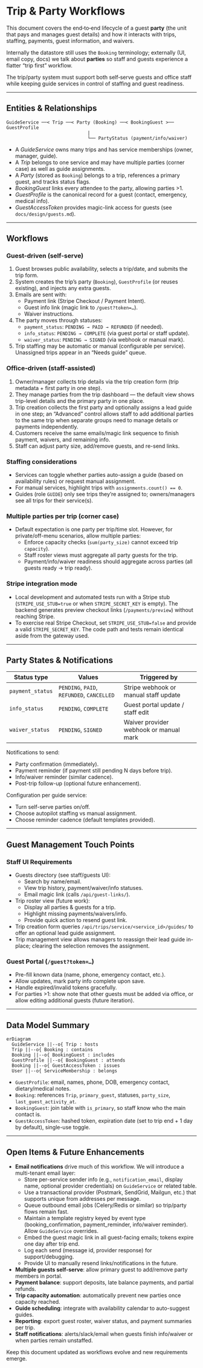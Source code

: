 # Trip & Party Workflows

This document covers the end‑to‑end lifecycle of a guest **party** (the unit that pays and manages guest details) and how it
interacts with trips, staffing, payments, guest information, and waivers.

Internally the datastore still uses the `Booking` terminology; externally (UI, email copy, docs) we talk about **parties** so staff and guests experience a flatter “trip first” workflow.

The trip/party system must support both self‑serve guests and office staff while keeping
guide services in control of staffing and guest readiness.

---

## Entities & Relationships

```
GuideService ──< Trip ──< Party (Booking) ──< BookingGuest >── GuestProfile
                              |
                              └── PartyStatus (payment/info/waiver)
```

- A *GuideService* owns many trips and has service memberships (owner, manager, guide).
- A *Trip* belongs to one service and may have multiple parties (corner case) as well as guide assignments.
- A *Party* (stored as `Booking`) belongs to a trip, references a primary guest, and tracks status flags.
- *BookingGuest* links every attendee to the party, allowing parties >1.
- *GuestProfile* is the canonical record for a guest (contact, emergency, medical info).
- *GuestAccessToken* provides magic-link access for guests (see `docs/design/guests.md`).

---

## Workflows

### Guest-driven (self-serve)
1. Guest browses public availability, selects a trip/date, and submits the trip form.
2. System creates the trip’s party (`Booking`), `GuestProfile` (or reuses existing), and injects any extra guests.
3. Emails are sent with:
   - Payment link (Stripe Checkout / Payment Intent).
   - Guest info link (magic link to `/guest?token=…`).
   - Waiver instructions.
4. The party moves through statuses:
   - `payment_status`: `PENDING → PAID → REFUNDED` (if needed).
   - `info_status`: `PENDING → COMPLETE` (via guest portal or staff update).
   - `waiver_status`: `PENDING → SIGNED` (via webhook or manual mark).
5. Trip staffing may be automatic or manual (configurable per service). Unassigned trips appear in an “Needs guide” queue.

### Office-driven (staff-assisted)
1. Owner/manager collects trip details via the trip creation form (trip metadata + first party in one step).
2. They manage parties from the trip dashboard — the default view shows trip-level details and the primary party in one place.
3. Trip creation collects the first party and optionally assigns a lead guide in one step; an “Advanced” control allows staff to add additional parties to the same trip when separate groups need to manage details or payments independently.
4. Customers receive the same emails/magic link sequence to finish payment, waivers, and remaining info.
5. Staff can adjust party size, add/remove guests, and re-send links.

### Staffing considerations
- Services can toggle whether parties auto-assign a guide (based on availability rules) or request manual assignment.
- For manual services, highlight trips with `assignments.count() == 0`.
- Guides (role `GUIDE`) only see trips they’re assigned to; owners/managers see all trips for their service(s).

### Multiple parties per trip (corner case)
- Default expectation is one party per trip/time slot. However, for private/off-menu scenarios, allow multiple parties:
  - Enforce capacity checks (`sum(party_size)` cannot exceed trip `capacity`).
  - Staff roster views must aggregate all party guests for the trip.
  - Payment/info/waiver readiness should aggregate across parties (all guests ready → trip ready).

### Stripe integration mode
- Local development and automated tests run with a Stripe stub (`STRIPE_USE_STUB=true` or when `STRIPE_SECRET_KEY` is empty). The backend generates preview checkout links (`/payments/preview`) without reaching Stripe.
- To exercise real Stripe Checkout, set `STRIPE_USE_STUB=false` and provide a valid `STRIPE_SECRET_KEY`. The code path and tests remain identical aside from the gateway used.

---

## Party States & Notifications

| Status type     | Values                       | Triggered by                                            |
|-----------------|------------------------------|---------------------------------------------------------|
| `payment_status`| `PENDING`, `PAID`, `REFUNDED`, `CANCELLED` | Stripe webhook or manual staff update                    |
| `info_status`   | `PENDING`, `COMPLETE`        | Guest portal update / staff edit                        |
| `waiver_status` | `PENDING`, `SIGNED`          | Waiver provider webhook or manual mark                  |

Notifications to send:
- Party confirmation (immediately).
- Payment reminder (if payment still pending N days before trip).
- Info/waiver reminder (similar cadence).
- Post-trip follow-up (optional future enhancement).

Configuration per guide service:
- Turn self-serve parties on/off.
- Choose autopilot staffing vs manual assignment.
- Choose reminder cadence (default templates provided).

---

## Guest Management Touch Points

### Staff UI Requirements
- Guests directory (see staff/guests UI):
  - Search by name/email.
  - View trip history, payment/waiver/info statuses.
  - Email magic link (calls `/api/guest-links/`).
- Trip roster view (future work):
  - Display all parties & guests for a trip.
  - Highlight missing payments/waivers/info.
  - Provide quick action to resend guest link.
- Trip creation form queries `/api/trips/service/<service_id>/guides/` to offer an optional lead guide assignment.
- Trip management view allows managers to reassign their lead guide in-place; clearing the selection removes the assignment.

### Guest Portal (`/guest?token=…`)
- Pre-fill known data (name, phone, emergency contact, etc.).
- Allow updates, mark party info complete upon save.
- Handle expired/invalid tokens gracefully.
- For parties >1: show note that other guests must be added via office, or allow editing additional guests (future iteration).

---

## Data Model Summary

```mermaid
erDiagram
  GuideService ||--o{ Trip : hosts
  Trip ||--o{ Booking : contains
  Booking ||--o{ BookingGuest : includes
  GuestProfile ||--o{ BookingGuest : attends
  Booking ||--o{ GuestAccessToken : issues
  User ||--o{ ServiceMembership : belongs
```

- `GuestProfile`: email, names, phone, DOB, emergency contact, dietary/medical notes.
- `Booking`: references `Trip`, `primary_guest`, statuses, `party_size`, `last_guest_activity_at`.
- `BookingGuest`: join table with `is_primary`, so staff know who the main contact is.
- `GuestAccessToken`: hashed token, expiration date (set to trip end + 1 day by default), single-use toggle.

---

## Open Items & Future Enhancements
- **Email notifications** drive much of this workflow. We will introduce a multi-tenant email layer:
  - Store per-service sender info (e.g., `notification_email`, display name, optional provider credentials) on `GuideService` or related table.
  - Use a transactional provider (Postmark, SendGrid, Mailgun, etc.) that supports unique from addresses per message.
  - Queue outbound email jobs (Celery/Redis or similar) so trip/party flows remain fast.
  - Maintain a template registry keyed by event type (booking_confirmation, payment_reminder, info/waiver reminder). Allow `GuideService` overrides.
  - Embed the guest magic link in all guest-facing emails; tokens expire one day after trip end.
  - Log each send (message id, provider response) for support/debugging.
  - Provide UI to manually resend links/notifications in the future.
- **Multiple guests self-serve**: allow primary guest to add/remove party members in portal.
- **Payment balance**: support deposits, late balance payments, and partial refunds.
- **Trip capacity automation**: automatically prevent new parties once capacity reached.
- **Guide scheduling**: integrate with availability calendar to auto-suggest guides.
- **Reporting**: export guest roster, waiver status, and payment summaries per trip.
- **Staff notifications**: alerts/slack/email when guests finish info/waiver or when parties remain unstaffed.

Keep this document updated as workflows evolve and new requirements emerge.
